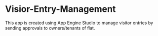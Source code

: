 # Visior-Entry-Management
This app is created using App Engine Studio to manage visitor entries by sending approvals to owners/tenants of flat.
